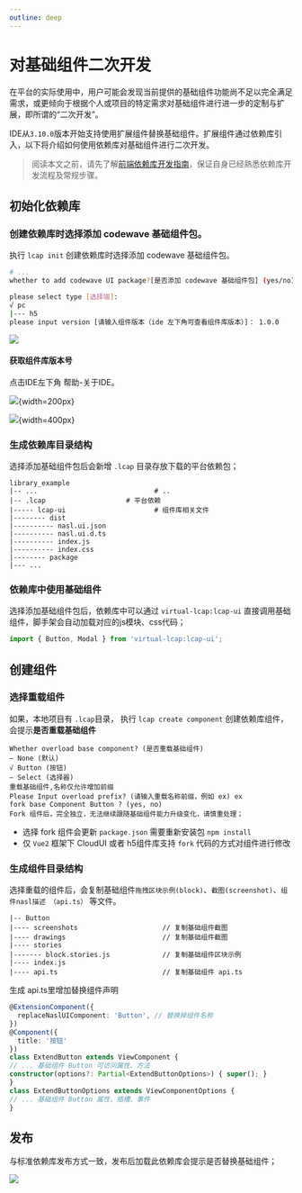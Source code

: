 ```yaml
---
outline: deep
---
```


# 对基础组件二次开发 <Badge type="tip" text="^3.10.0" />

在平台的实际使用中，用户可能会发现当前提供的基础组件功能尚不足以完全满足需求，或更倾向于根据个人或项目的特定需求对基础组件进行进一步的定制与扩展，即所谓的“二次开发”。

IDE从`3.10.0`版本开始支持使用扩展组件替换基础组件。扩展组件通过依赖库引入，以下将介绍如何使用依赖库对基础组件进行二次开发。

> 阅读本文之前，请先了解[前端依赖库开发指南](../get-started/environment.md)，保证自身已经熟悉依赖库开发流程及常规步骤。

## 初始化依赖库

### 创建依赖库时选择添加 codewave 基础组件包。

执行 `lcap init` 创建依赖库时选择添加 codewave 基础组件包。

```bash
# ...
whether to add codewave UI package?[是否添加 codewave 基础组件包] (yes/no) yes

please select type [选择端]:
√ pc
|--- h5
please input version [请输入组件版本（ide 左下角可查看组件库版本）]： 1.0.0
```

![](/images/overload-command.png)

#### 获取组件库版本号

点击IDE左下角 帮助-关于IDE。

![](/images/r1.png){width=200px}

![](/images/ide-version.png){width=400px}


### 生成依赖库目录结构

选择添加基础组件包后会新增 `.lcap` 目录存放下载的平台依赖包；

```
library_example
|-- ...                             # ..
|-- .lcap                    # 平台依赖
|----- lcap-ui                      # 组件库相关文件
|-------- dist
|---------- nasl.ui.json
|---------- nasl.ui.d.ts
|---------- index.js
|---------- index.css
|-------- package
|--- ...
```

### 依赖库中使用基础组件

选择添加基础组件包后，依赖库中可以通过 `virtual-lcap:lcap-ui` 直接调用基础组件，脚手架会自动加载对应的js模块、css代码；

```js
import { Button, Modal } from 'virtual-lcap:lcap-ui';
```

## 创建组件

### 选择重载组件
如果，本地项目有 `.lcap`目录， 执行 `lcap create component` 创建依赖库组件，会提示**是否重载基础组件**

```
Whether overload base component? (是否重载基础组件)
— None (默认)
√ Button (按钮)
— Select (选择器)
重载基础组件,名称仅允许增加前缀
Please Input overload prefix? (请输入重载名称前缀，例如 ex) ex
fork base Component Button ? (yes, no)
Fork 组件后，完全独立，无法继续跟随基础组件能力升级变化，请慎重处理；
```

* 选择 fork 组件会更新 `package.json` 需要重新安装包 `npm install`
* 仅 `Vue2` 框架下 CloudUI 或者 h5组件库支持 `fork` 代码的方式对组件进行修改

### 生成组件目录结构

选择重载的组件后，会复制基础组件`拖拽区块示例(block)`、`截图(screenshot)`、`组件nasl描述 （api.ts）` 等文件。

```
|-- Button
|---- screenshots                     // 复制基础组件截图
|---- drawings                        // 复制基础组件截图
|---- stories
|------- block.stories.js             // 复制基础组件区块示例
|---- index.js
|---- api.ts                          // 复制基础组件 api.ts
```

生成 api.ts里增加替换组件声明

```typescript
@ExtensionComponent({
  replaceNaslUIComponent: 'Button', // 替换掉组件名称
})
@Component({
  title: '按钮'
})
class ExtendButton extends ViewComponent {
// ... 基础组件 Button 可访问属性、方法
constructor(options?: Partial<ExtendButtonOptions>) { super(); }
}
class ExtendButtonOptions extends ViewComponentOptions {
// ... 基础组件 Button 属性、插槽、事件
}
```

## 发布

与标准依赖库发布方式一致，发布后加载此依赖库会提示是否替换基础组件；

![](/images/component-replace.png)
